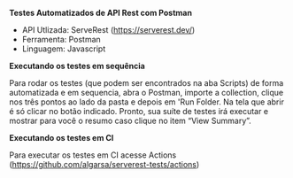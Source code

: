 **Testes Automatizados de API Rest com Postman**
- API Utlizada: ServeRest (https://serverest.dev/)
- Ferramenta: Postman
- Linguagem: Javascript


**Executando os testes em sequência**

Para rodar os testes (que podem ser encontrados na aba Scripts) de forma automatizada e em sequencia, abra o Postman, importe a collection, clique nos três pontos ao lado da pasta e depois em 'Run Folder. Na tela que abrir é só clicar no botão indicado. Pronto, sua suíte de testes irá executar e mostrar para você o resumo caso clique no item “View Summary”.

**Executando os testes em CI**

Para executar os testes em CI acesse Actions (https://github.com/algarsa/serverest-tests/actions)
